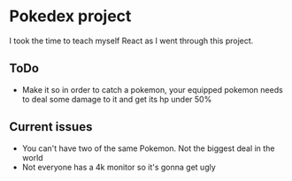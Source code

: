 # Pokedex project

I took the time to teach myself React as I went through this project.

## ToDo

- Make it so in order to catch a pokemon, your equipped pokemon needs to deal some damage to it and get its hp under 50%

## Current issues
- You can't have two of the same Pokemon. Not the biggest deal in the world
- Not everyone has a 4k monitor so it's gonna get ugly
